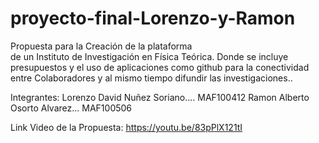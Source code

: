 # proyecto-final-Lorenzo-y-Ramon
Propuesta para la Creación de la plataforma <br /> de un Instituto de Investigación en Física Teórica. Donde se incluye presupuestos y el uso de aplicaciones como github para la conectividad entre Colaboradores y al mismo tiempo difundir las investigaciones..


Integrantes:
Lorenzo David Nuñez Soriano.... MAF100412
Ramon Alberto Osorto Alvarez... MAF100506


Link Video de la Propuesta:
https://youtu.be/83pPlX121tI
